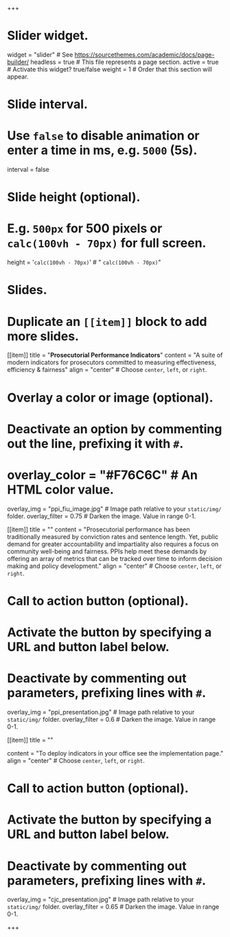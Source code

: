 +++
# Slider widget.
widget = "slider"  # See https://sourcethemes.com/academic/docs/page-builder/
headless = true  # This file represents a page section.
active = true  # Activate this widget? true/false
weight = 1  # Order that this section will appear.

# Slide interval.
# Use `false` to disable animation or enter a time in ms, e.g. `5000` (5s).
interval = false

# Slide height (optional).
# E.g. `500px` for 500 pixels or `calc(100vh - 70px)` for full screen.
height = '`calc(100vh - 70px)`'  # " `calc(100vh - 70px)`"

# Slides.
# Duplicate an `[[item]]` block to add more slides.
[[item]]
  title = "**Prosecutorial Performance Indicators**"
  content = "A suite of modern indicators for prosecutors committed to measuring effectiveness, efficiency & fairness"
  align = "center"  # Choose `center`, `left`, or `right`.

  # Overlay a color or image (optional).
  #   Deactivate an option by commenting out the line, prefixing it with `#`.
  # overlay_color =  "#F76C6C" # An HTML color value.
  overlay_img = "ppi_fiu_image.jpg"  # Image path relative to your `static/img/` folder.
  overlay_filter = 0.75  # Darken the image. Value in range 0-1.



[[item]]
  title = ""
  content = "Prosecutorial performance has been traditionally measured by conviction rates and sentence length. Yet, public demand for greater accountability and impartiality also requires a focus on community well-being and fairness. PPIs help meet these demands by offering an array of metrics that can be tracked over time to inform decision making and policy development."
  align = "center"  # Choose `center`, `left`, or `right`.

  # Call to action button (optional).
  #   Activate the button by specifying a URL and button label below.
  #   Deactivate by commenting out parameters, prefixing lines with `#`.

  overlay_img = "ppi_presentation.jpg"  # Image path relative to your `static/img/` folder.
  overlay_filter = 0.6  # Darken the image. Value in range 0-1.

[[item]]
  title = ""

  content = "To deploy indicators in your office see the implementation page."
  align = "center"  # Choose `center`, `left`, or `right`.

  # Call to action button (optional).
  #   Activate the button by specifying a URL and button label below.
  #   Deactivate by commenting out parameters, prefixing lines with `#`.

  overlay_img = "cjc_presentation.jpg"  # Image path relative to your `static/img/` folder.
  overlay_filter = 0.65  # Darken the image. Value in range 0-1.


+++

